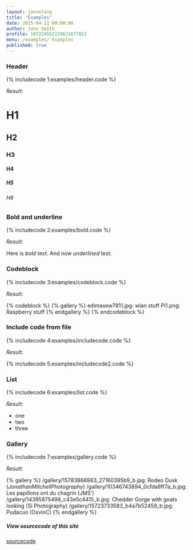 ```yaml
---
layout: jasonlong
title: "Examples"
date: 2015-04-11 00:00:00
author: John Smith
profile: 107224552229621877852
menu: /examples/ Examples
published: true
---
```


### Header

{% includecode 1:examples/header.code %}

*Result:*

# H1
## H2
### H3
#### H4
##### H5
###### H6

### Bold and underline 

{% includecode 2:examples/bold.code %}

*Result:*

Here is *bold* text. 
And now _underlined_ test.

### Codeblock

{% includecode 3:examples/codeblock.code %}

*Result:*

{% codeblock %}
{% gallery %}
edimaxew7811.jpg: wlan stuff
Pi1.png: Raspberry stuff
{% endgallery %}
{% endcodeblock %}

### Include code from file

{% includecode 4:examples/includecode.code %}

*Result:*

{% includecode 5:examples/includecode2.code %}

### List 

{% includecode 6:examples/list.code %}

*Result:*

  * one
  * two
  * three

### Gallery 

{% includecode 7:examples/gallery.code %}

*Result:*

{% gallery %}
/gallery/15783866983_27160395b9_b.jpg: Rodeo Dusk (_JonathanMitchellPhotography_)
/gallery/10346743894_0cfda8ff7a_b.jpg: Les papillons ont du chagrin (JMS')
/gallery/14395875498_c43e5c4415_b.jpg: Chedder Gorge with goats looking (Si Photography)
/gallery/15723733583_b4a7b52459_b.jpg: Pudacuo (OsvinC)
{% endgallery %}


##### View sourcecode of this site

[sourcecode](/examples/indexcode.html)



